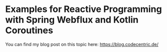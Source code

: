 # Examples for Reactive Programming with Spring Webflux and Kotlin Coroutines
You can find my blog post on this topic here: https://blog.codecentric.de/